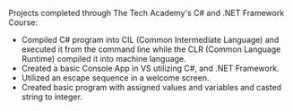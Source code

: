Projects completed through The Tech Academy's C# and .NET Framework Course:
<ul>
  <li>Compiled C# program into CIL (Common Intermediate Language) and executed it from the command line
    while the CLR (Common Language Runtime) compiled it into machine language.
  <li>Created a basic Console App in VS utilizing C#, and .NET Framework.
  <li>Utilized an escape sequence in a welcome screen.
  <li>Created basic program with assigned values and variables and casted string to integer.
